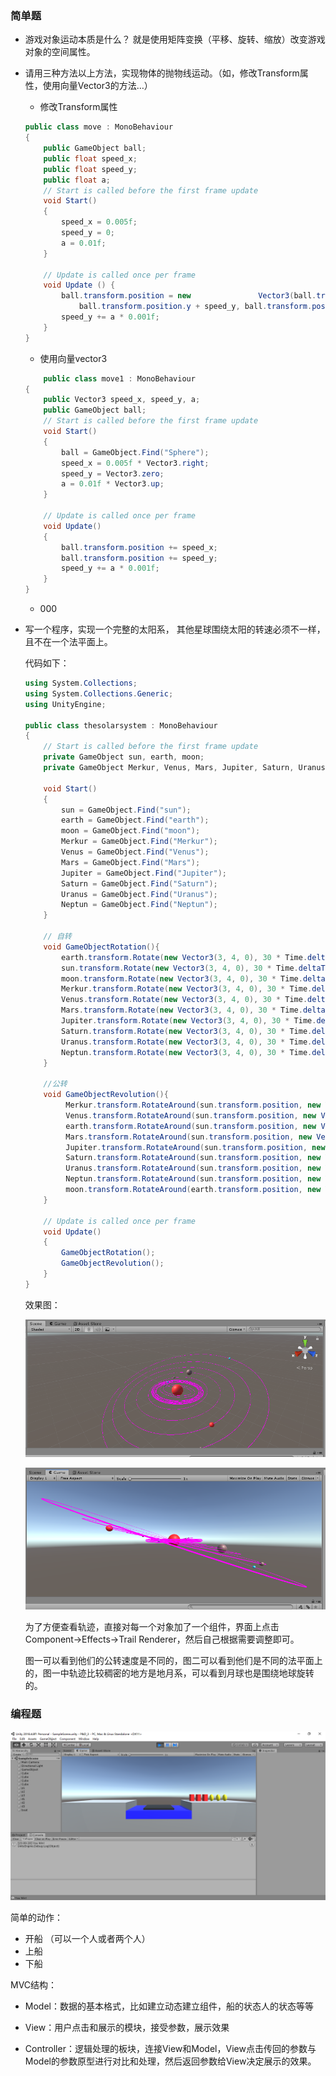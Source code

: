 ### 简单题

- 游戏对象运动本质是什么？
	就是使用矩阵变换（平移、旋转、缩放）改变游戏对象的空间属性。
	
- 请用三种方法以上方法，实现物体的抛物线运动。（如，修改Transform属性，使用向量Vector3的方法…）
	* 修改Transform属性
	```c#
	public class move : MonoBehaviour
	{
	    public GameObject ball;
	    public float speed_x;
	    public float speed_y; 
	    public float a;
	    // Start is called before the first frame update
	    void Start()
	    {
	        speed_x = 0.005f;
	        speed_y = 0;
	        a = 0.01f;
	    }

	    // Update is called once per frame
	    void Update () {
	        ball.transform.position = new 				Vector3(ball.transform.position.x + speed_x, 
	            ball.transform.position.y + speed_y, ball.transform.position.z);
	        speed_y += a * 0.001f; 
	    }
	}
	```
	* 使用向量vector3
	```c#
		public class move1 : MonoBehaviour
	{
	    public Vector3 speed_x, speed_y, a;
	    public GameObject ball;
	    // Start is called before the first frame update
	    void Start()
	    {
	        ball = GameObject.Find("Sphere");
	        speed_x = 0.005f * Vector3.right;
	        speed_y = Vector3.zero;
	        a = 0.01f * Vector3.up;
	    }

	    // Update is called once per frame
	    void Update()
	    {
	        ball.transform.position += speed_x;
	        ball.transform.position += speed_y;
	        speed_y += a * 0.001f;
	    }
	}
	```
	
	- 000
	
- 写一个程序，实现一个完整的太阳系， 其他星球围绕太阳的转速必须不一样，且不在一个法平面上。

  代码如下：

  ```c#
  using System.Collections;
  using System.Collections.Generic;
  using UnityEngine;
  
  public class thesolarsystem : MonoBehaviour
  {
      // Start is called before the first frame update
      private GameObject sun, earth, moon;
      private GameObject Merkur, Venus, Mars, Jupiter, Saturn, Uranus, Neptun;
  
      void Start()
      {
          sun = GameObject.Find("sun");
          earth = GameObject.Find("earth");
          moon = GameObject.Find("moon");
          Merkur = GameObject.Find("Merkur");
          Venus = GameObject.Find("Venus");
          Mars = GameObject.Find("Mars");
          Jupiter = GameObject.Find("Jupiter");
          Saturn = GameObject.Find("Saturn");
          Uranus = GameObject.Find("Uranus");
          Neptun = GameObject.Find("Neptun");
      }
  
      // 自转
      void GameObjectRotation(){
          earth.transform.Rotate(new Vector3(3, 4, 0), 30 * Time.deltaTime);
          sun.transform.Rotate(new Vector3(3, 4, 0), 30 * Time.deltaTime);
          moon.transform.Rotate(new Vector3(3, 4, 0), 30 * Time.deltaTime);
          Merkur.transform.Rotate(new Vector3(3, 4, 0), 30 * Time.deltaTime);
          Venus.transform.Rotate(new Vector3(3, 4, 0), 30 * Time.deltaTime);
          Mars.transform.Rotate(new Vector3(3, 4, 0), 30 * Time.deltaTime);
          Jupiter.transform.Rotate(new Vector3(3, 4, 0), 30 * Time.deltaTime);
          Saturn.transform.Rotate(new Vector3(3, 4, 0), 30 * Time.deltaTime);
          Uranus.transform.Rotate(new Vector3(3, 4, 0), 30 * Time.deltaTime);
          Neptun.transform.Rotate(new Vector3(3, 4, 0), 30 * Time.deltaTime);
      }
  
      //公转
      void GameObjectRevolution(){
           Merkur.transform.RotateAround(sun.transform.position, new Vector3(-1,6,0), 61 * Time.deltaTime);
           Venus.transform.RotateAround(sun.transform.position, new Vector3(-1,7,0), 52 * Time.deltaTime);
           earth.transform.RotateAround(sun.transform.position, new Vector3(0,1,0), 43 * Time.deltaTime);
           Mars.transform.RotateAround(sun.transform.position, new Vector3(1,7,0), 34 * Time.deltaTime);
           Jupiter.transform.RotateAround(sun.transform.position, new Vector3(1,6,0), 22 * Time.deltaTime);
           Saturn.transform.RotateAround(sun.transform.position, new Vector3(1,5,0), 17 * Time.deltaTime);
           Uranus.transform.RotateAround(sun.transform.position, new Vector3(1,4,0), 11 * Time.deltaTime);
           Neptun.transform.RotateAround(sun.transform.position, new Vector3(1,3,0), 7 * Time.deltaTime);
           moon.transform.RotateAround(earth.transform.position, new Vector3(1,2,0), 7 * Time.deltaTime);
      }
  
      // Update is called once per frame
      void Update()
      {   
          GameObjectRotation();
          GameObjectRevolution();
      }
  }
  
  ```

  效果图：

  ![](../asset/hw2/1.png)

  ![](../asset/hw2/2.png)

  为了方便查看轨迹，直接对每一个对象加了一个组件，界面上点击Component->Effects->Trail Renderer，然后自己根据需要调整即可。

  图一可以看到他们的公转速度是不同的，图二可以看到他们是不同的法平面上的，图一中轨迹比较稠密的地方是地月系，可以看到月球也是围绕地球旋转的。

### 编程题

![1569078996023](../asset/hw2/3.png)

简单的动作：

- 开船 （可以一个人或者两个人）
- 上船
- 下船

MVC结构：

- Model：数据的基本格式，比如建立动态建立组件，船的状态人的状态等等

- View：用户点击和展示的模块，接受参数，展示效果

- Controller：逻辑处理的板块，连接View和Model，View点击传回的参数与Model的参数原型进行对比和处理，然后返回参数给View决定展示的效果。

[](！！！！代码&视频！！！！)

